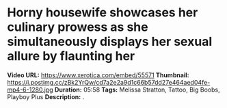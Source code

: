
# Horny housewife showcases her culinary prowess as she simultaneously displays her sexual allure by flaunting her

**Video URL:** https://www.xerotica.com/embed/55571
**Thumbnail:** https://i.postimg.cc/zBk2YrQw/cd7a2e2a9d1c66b57dd27e464aed04fe-mp4-6-1280.jpg
**Duration:** 05:58
**Tags:** Melissa Stratton, Tattoo, Big Boobs, Playboy Plus
**Description:** .
